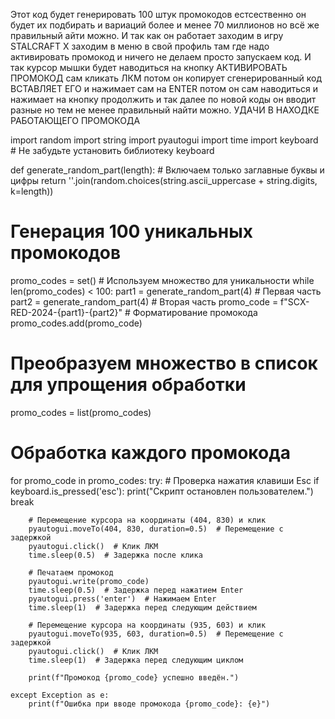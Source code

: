 Этот код будет генерировать 100 штук промокодов естсественно он будет их подбирать и вариаций более и менее 70 миллионов но всё же правильный айти можно. И так как он работает заходим в игру STALCRAFT X заходим в меню в свой профиль там где надо активировать промокод и ничего не делаем просто запускаем код. И так курсор мышки будет наводиться на кнопку АКТИВИРОВАТЬ ПРОМОКОД сам  кликать ЛКМ потом он копирует сгенерированный код ВСТАВЛЯЕТ ЕГО и нажимает сам на ENTER потом он сам наводиться и нажимает на кнопку продолжить и так далее по новой коды он вводит разные но тем не менее правильный найти можно. УДАЧИ В НАХОДКЕ РАБОТАЮЩЕГО ПРОМОКОДА




import random
import string
import pyautogui
import time
import keyboard  # Не забудьте установить библиотеку keyboard

def generate_random_part(length):
    # Включаем только заглавные буквы и цифры
    return ''.join(random.choices(string.ascii_uppercase + string.digits, k=length))

# Генерация 100 уникальных промокодов
promo_codes = set()  # Используем множество для уникальности
while len(promo_codes) < 100:
    part1 = generate_random_part(4)  # Первая часть
    part2 = generate_random_part(4)  # Вторая часть
    promo_code = f"SCX-RED-2024-{part1}-{part2}"  # Форматирование промокода
    promo_codes.add(promo_code)

# Преобразуем множество в список для упрощения обработки
promo_codes = list(promo_codes)

# Обработка каждого промокода
for promo_code in promo_codes:
    try:
        # Проверка нажатия клавиши Esc
        if keyboard.is_pressed('esc'):
            print("Скрипт остановлен пользователем.")
            break

        # Перемещение курсора на координаты (404, 830) и клик
        pyautogui.moveTo(404, 830, duration=0.5)  # Перемещение с задержкой
        pyautogui.click()  # Клик ЛКМ
        time.sleep(0.5)  # Задержка после клика

        # Печатаем промокод
        pyautogui.write(promo_code)
        time.sleep(0.5)  # Задержка перед нажатием Enter
        pyautogui.press('enter')  # Нажимаем Enter
        time.sleep(1)  # Задержка перед следующим действием

        # Перемещение курсора на координаты (935, 603) и клик
        pyautogui.moveTo(935, 603, duration=0.5)  # Перемещение с задержкой
        pyautogui.click()  # Клик ЛКМ
        time.sleep(1)  # Задержка перед следующим циклом

        print(f"Промокод {promo_code} успешно введён.")

    except Exception as e:
        print(f"Ошибка при вводе промокода {promo_code}: {e}")
